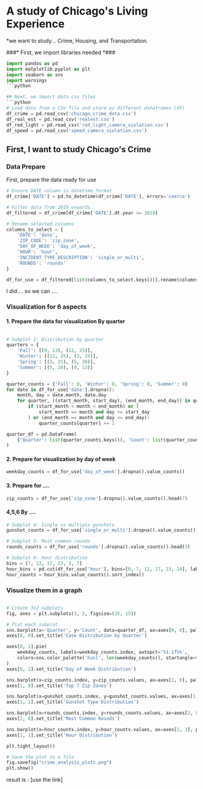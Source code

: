 # A study of Chicago's Living Experience
*we want to study... Crime, Housing, and Transportation. 

###* First, we import libraries needed *###
```python
import pandas as pd
import matplotlib.pyplot as plt
import seaborn as sns
import warnings
```python

## Next, we import data csv files
```python
# Load data from a CSV file and store as different dataframes (df)
df_crime = pd.read_csv('chicago_crime_data.csv')
df_real_est = pd.read_csv('realest.csv')
df_red_light = pd.read_csv('red_light_camera_violation.csv')
df_speed = pd.read_csv('speed_camera_violation.csv')
```

## First, I want to study Chicago's Crime
### Data Prepare
First, prepare the data ready for use
```python
# Ensure DATE column is datetime format
df_crime['DATE'] = pd.to_datetime(df_crime['DATE'], errors='coerce')

# Filter data from 2019 onwards
df_filtered = df_crime[df_crime['DATE'].dt.year >= 2019]

# Rename selected columns
columns_to_select = {
    'DATE': 'date',
    'ZIP_CODE': 'zip_zone',
    'DAY_OF_WEEK': 'day_of_week',
    'HOUR': 'hour',
    'INCIDENT_TYPE_DESCRIPTION': 'single_or_multi',
    'ROUNDS': 'rounds'
}

df_for_use = df_filtered[list(columns_to_select.keys())].rename(columns=columns_to_select)
```
I did.... so we can ....

### Visualization for 6 aspects 

#### 1. Prepare the data for visualization By quarter 
```python

# Subplot 1: Distribution by quarter
quarters = {
    'Fall': [(9, 13), (12, 25)],
    'Winter': [(12, 25), (3, 15)],
    'Spring': [(3, 15), (5, 20)],
    'Summer': [(5, 20), (9, 13)]
}

quarter_counts = {'Fall': 0, 'Winter': 0, 'Spring': 0, 'Summer': 0}
for date in df_for_use['date'].dropna():
    month, day = date.month, date.day
    for quarter, ((start_month, start_day), (end_month, end_day)) in quarters.items():
        if (start_month < month < end_month) or (
            start_month == month and day >= start_day
        ) or (end_month == month and day <= end_day):
            quarter_counts[quarter] += 1

quarter_df = pd.DataFrame(
    {'Quarter': list(quarter_counts.keys()), 'Count': list(quarter_counts.values())}
)
```

#### 2. Prepare for visualization by day of week 
```python 
weekday_counts = df_for_use['day_of_week'].dropna().value_counts()
```


#### 3. Prepare for ....
```python
zip_counts = df_for_use['zip_zone'].dropna().value_counts().head(7)

```

#### 4,5,6 By ....
```python
# Subplot 4: Single vs multiple gunshots
gunshot_counts = df_for_use['single_or_multi'].dropna().value_counts()

# Subplot 5: Most common rounds
rounds_counts = df_for_use['rounds'].dropna().value_counts().head(3)

# Subplot 6: Hour distribution
bins = [7, 12, 17, 23, 3, 7]
hour_bins = pd.cut(df_for_use['hour'], bins=[0, 7, 12, 17, 23, 24], labels=['3-7', '7-12', '12-5', '5-11', '12-3'])
hour_counts = hour_bins.value_counts().sort_index()

```


### Visualize them in a graph

```python

# Create 3x2 subplots
fig, axes = plt.subplots(3, 2, figsize=(15, 15))

# Plot each subplot
sns.barplot(x='Quarter', y='Count', data=quarter_df, ax=axes[0, 0], palette='Blues')
axes[0, 0].set_title('Case Distribution by Quarter')

axes[0, 1].pie(
    weekday_counts, labels=weekday_counts.index, autopct='%1.1f%%',
    colors=sns.color_palette('husl', len(weekday_counts)), startangle=90
)
axes[0, 1].set_title('Day of Week Distribution')

sns.barplot(x=zip_counts.index, y=zip_counts.values, ax=axes[1, 0], palette='pink')
axes[1, 0].set_title('Top 7 Zip Zones')

sns.barplot(x=gunshot_counts.index, y=gunshot_counts.values, ax=axes[1, 1], palette='Oranges')
axes[1, 1].set_title('Gunshot Type Distribution')

sns.barplot(x=rounds_counts.index, y=rounds_counts.values, ax=axes[2, 0], palette='Greens')
axes[2, 0].set_title('Most Common Rounds')

sns.barplot(x=hour_counts.index, y=hour_counts.values, ax=axes[2, 1], palette='copper')
axes[2, 1].set_title('Hour Distribution')

plt.tight_layout()

# Save the plot to a file
fig.savefig("crime_analysis_plots.png")
plt.show()

```

result is : [use the link]
